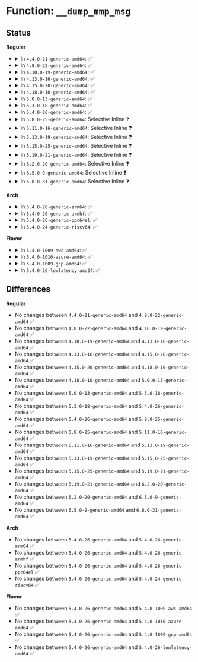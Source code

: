 # Function: <code>__dump_mmp_msg</code>

## Status
<b>Regular</b>
<ul>
<li>
<details>
<summary>In <code>4.4.0-21-generic-amd64</code>: ✅</summary>

```c
void __dump_mmp_msg(struct super_block * sb, struct mmp_struct * mmp, const char * function, unsigned int line, const char * msg)
```

```json
{
  "name": "__dump_mmp_msg",
  "collision_type": "Unique Global",
  "inline_type": "No",
  "funcs": [
    {
      "addr": 18446744071581826160,
      "name": "__dump_mmp_msg",
      "external": true,
      "loc": "fs/ext4/mmp.c:117",
      "file": "fs/ext4/mmp.c",
      "inline": "seen, unknown",
      "caller_inline": [],
      "caller_func": [
        "fs/ext4/mmp.c:kmmpd",
        "fs/ext4/mmp.c:ext4_multi_mount_protect",
        "fs/ext4/mmp.c:ext4_multi_mount_protect",
        "fs/ext4/mmp.c:ext4_multi_mount_protect"
      ]
    }
  ],
  "symbols": [
    {
      "addr": 18446744071581826160,
      "name": "__dump_mmp_msg",
      "section": ".text",
      "bind": "STB_GLOBAL",
      "size": 100
    }
  ]
}
```
</details>
</li>
<li>
<details>
<summary>In <code>4.8.0-22-generic-amd64</code>: ✅</summary>

```c
void __dump_mmp_msg(struct super_block * sb, struct mmp_struct * mmp, const char * function, unsigned int line, const char * msg)
```

```json
{
  "name": "__dump_mmp_msg",
  "collision_type": "Unique Global",
  "inline_type": "No",
  "funcs": [
    {
      "addr": 18446744071582022128,
      "name": "__dump_mmp_msg",
      "external": true,
      "loc": "fs/ext4/mmp.c:118",
      "file": "fs/ext4/mmp.c",
      "inline": "seen, unknown",
      "caller_inline": [],
      "caller_func": [
        "fs/ext4/mmp.c:ext4_multi_mount_protect",
        "fs/ext4/mmp.c:ext4_multi_mount_protect",
        "fs/ext4/mmp.c:ext4_multi_mount_protect",
        "fs/ext4/mmp.c:kmmpd"
      ]
    }
  ],
  "symbols": [
    {
      "addr": 18446744071582022128,
      "name": "__dump_mmp_msg",
      "section": ".text",
      "bind": "STB_GLOBAL",
      "size": 100
    }
  ]
}
```
</details>
</li>
<li>
<details>
<summary>In <code>4.10.0-19-generic-amd64</code>: ✅</summary>

```c
void __dump_mmp_msg(struct super_block * sb, struct mmp_struct * mmp, const char * function, unsigned int line, const char * msg)
```

```json
{
  "name": "__dump_mmp_msg",
  "collision_type": "Unique Global",
  "inline_type": "No",
  "funcs": [
    {
      "addr": 18446744071582112224,
      "name": "__dump_mmp_msg",
      "external": true,
      "loc": "fs/ext4/mmp.c:118",
      "file": "fs/ext4/mmp.c",
      "inline": "seen, unknown",
      "caller_inline": [],
      "caller_func": [
        "fs/ext4/mmp.c:ext4_multi_mount_protect",
        "fs/ext4/mmp.c:ext4_multi_mount_protect",
        "fs/ext4/mmp.c:ext4_multi_mount_protect",
        "fs/ext4/mmp.c:kmmpd"
      ]
    }
  ],
  "symbols": [
    {
      "addr": 18446744071582112224,
      "name": "__dump_mmp_msg",
      "section": ".text",
      "bind": "STB_GLOBAL",
      "size": 100
    }
  ]
}
```
</details>
</li>
<li>
<details>
<summary>In <code>4.13.0-16-generic-amd64</code>: ✅</summary>

```c
void __dump_mmp_msg(struct super_block * sb, struct mmp_struct * mmp, const char * function, unsigned int line, const char * msg)
```

```json
{
  "name": "__dump_mmp_msg",
  "collision_type": "Unique Global",
  "inline_type": "No",
  "funcs": [
    {
      "addr": 18446744071582074384,
      "name": "__dump_mmp_msg",
      "external": true,
      "loc": "fs/ext4/mmp.c:118",
      "file": "fs/ext4/mmp.c",
      "inline": "seen, unknown",
      "caller_inline": [],
      "caller_func": [
        "fs/ext4/mmp.c:ext4_multi_mount_protect",
        "fs/ext4/mmp.c:ext4_multi_mount_protect",
        "fs/ext4/mmp.c:ext4_multi_mount_protect",
        "fs/ext4/mmp.c:kmmpd"
      ]
    }
  ],
  "symbols": [
    {
      "addr": 18446744071582074384,
      "name": "__dump_mmp_msg",
      "section": ".text",
      "bind": "STB_GLOBAL",
      "size": 94
    }
  ]
}
```
</details>
</li>
<li>
<details>
<summary>In <code>4.15.0-20-generic-amd64</code>: ✅</summary>

```c
void __dump_mmp_msg(struct super_block * sb, struct mmp_struct * mmp, const char * function, unsigned int line, const char * msg)
```

```json
{
  "name": "__dump_mmp_msg",
  "collision_type": "Unique Global",
  "inline_type": "No",
  "funcs": [
    {
      "addr": 18446744071582223824,
      "name": "__dump_mmp_msg",
      "external": true,
      "loc": "fs/ext4/mmp.c:119",
      "file": "fs/ext4/mmp.c",
      "inline": "seen, unknown",
      "caller_inline": [],
      "caller_func": [
        "fs/ext4/mmp.c:ext4_multi_mount_protect",
        "fs/ext4/mmp.c:ext4_multi_mount_protect",
        "fs/ext4/mmp.c:ext4_multi_mount_protect",
        "fs/ext4/mmp.c:kmmpd"
      ]
    }
  ],
  "symbols": [
    {
      "addr": 18446744071582223824,
      "name": "__dump_mmp_msg",
      "section": ".text",
      "bind": "STB_GLOBAL",
      "size": 94
    }
  ]
}
```
</details>
</li>
<li>
<details>
<summary>In <code>4.18.0-10-generic-amd64</code>: ✅</summary>

```c
void __dump_mmp_msg(struct super_block * sb, struct mmp_struct * mmp, const char * function, unsigned int line, const char * msg)
```

```json
{
  "name": "__dump_mmp_msg",
  "collision_type": "Unique Global",
  "inline_type": "No",
  "funcs": [
    {
      "addr": 18446744071582413632,
      "name": "__dump_mmp_msg",
      "external": true,
      "loc": "fs/ext4/mmp.c:118",
      "file": "fs/ext4/mmp.c",
      "inline": "seen, unknown",
      "caller_inline": [],
      "caller_func": [
        "fs/ext4/mmp.c:ext4_multi_mount_protect",
        "fs/ext4/mmp.c:ext4_multi_mount_protect",
        "fs/ext4/mmp.c:ext4_multi_mount_protect",
        "fs/ext4/mmp.c:kmmpd"
      ]
    }
  ],
  "symbols": [
    {
      "addr": 18446744071582413632,
      "name": "__dump_mmp_msg",
      "section": ".text",
      "bind": "STB_GLOBAL",
      "size": 94
    }
  ]
}
```
</details>
</li>
<li>
<details>
<summary>In <code>5.0.0-13-generic-amd64</code>: ✅</summary>

```c
void __dump_mmp_msg(struct super_block * sb, struct mmp_struct * mmp, const char * function, unsigned int line, const char * msg)
```

```json
{
  "name": "__dump_mmp_msg",
  "collision_type": "Unique Global",
  "inline_type": "No",
  "funcs": [
    {
      "addr": 18446744071582513088,
      "name": "__dump_mmp_msg",
      "external": true,
      "loc": "fs/ext4/mmp.c:118",
      "file": "fs/ext4/mmp.c",
      "inline": "seen, unknown",
      "caller_inline": [],
      "caller_func": [
        "fs/ext4/mmp.c:ext4_multi_mount_protect",
        "fs/ext4/mmp.c:ext4_multi_mount_protect",
        "fs/ext4/mmp.c:ext4_multi_mount_protect",
        "fs/ext4/mmp.c:kmmpd"
      ]
    }
  ],
  "symbols": [
    {
      "addr": 18446744071582513088,
      "name": "__dump_mmp_msg",
      "section": ".text",
      "bind": "STB_GLOBAL",
      "size": 94
    }
  ]
}
```
</details>
</li>
<li>
<details>
<summary>In <code>5.3.0-18-generic-amd64</code>: ✅</summary>

```c
void __dump_mmp_msg(struct super_block * sb, struct mmp_struct * mmp, const char * function, unsigned int line, const char * msg)
```

```json
{
  "name": "__dump_mmp_msg",
  "collision_type": "Unique Global",
  "inline_type": "No",
  "funcs": [
    {
      "addr": 18446744071582682144,
      "name": "__dump_mmp_msg",
      "external": true,
      "loc": "fs/ext4/mmp.c:118",
      "file": "fs/ext4/mmp.c",
      "inline": "seen, unknown",
      "caller_inline": [],
      "caller_func": [
        "fs/ext4/mmp.c:ext4_multi_mount_protect",
        "fs/ext4/mmp.c:ext4_multi_mount_protect",
        "fs/ext4/mmp.c:ext4_multi_mount_protect",
        "fs/ext4/mmp.c:kmmpd"
      ]
    }
  ],
  "symbols": [
    {
      "addr": 18446744071582682144,
      "name": "__dump_mmp_msg",
      "section": ".text",
      "bind": "STB_GLOBAL",
      "size": 94
    }
  ]
}
```
</details>
</li>
<li>
<details>
<summary>In <code>5.4.0-26-generic-amd64</code>: ✅</summary>

```c
void __dump_mmp_msg(struct super_block * sb, struct mmp_struct * mmp, const char * function, unsigned int line, const char * msg)
```

```json
{
  "name": "__dump_mmp_msg",
  "collision_type": "Unique Global",
  "inline_type": "No",
  "funcs": [
    {
      "addr": 18446744071582784304,
      "name": "__dump_mmp_msg",
      "external": true,
      "loc": "fs/ext4/mmp.c:118",
      "file": "fs/ext4/mmp.c",
      "inline": "seen, unknown",
      "caller_inline": [],
      "caller_func": [
        "fs/ext4/mmp.c:ext4_multi_mount_protect",
        "fs/ext4/mmp.c:ext4_multi_mount_protect",
        "fs/ext4/mmp.c:ext4_multi_mount_protect",
        "fs/ext4/mmp.c:kmmpd"
      ]
    }
  ],
  "symbols": [
    {
      "addr": 18446744071582784304,
      "name": "__dump_mmp_msg",
      "section": ".text",
      "bind": "STB_GLOBAL",
      "size": 106
    }
  ]
}
```
</details>
</li>
<li>
<details>
<summary>In <code>5.8.0-25-generic-amd64</code>: Selective Inline ❓</summary>

```c
void __dump_mmp_msg(struct super_block * sb, struct mmp_struct * mmp, const char * function, unsigned int line, const char * msg)
```

```json
{
  "name": "__dump_mmp_msg",
  "collision_type": "Unique Global",
  "inline_type": "Selective",
  "funcs": [
    {
      "addr": 18446744071583097902,
      "name": "__dump_mmp_msg",
      "external": true,
      "loc": "fs/ext4/mmp.c:118",
      "file": "fs/ext4/mmp.c",
      "inline": "not declared, inlined",
      "caller_inline": [
        "fs/ext4/mmp.c:ext4_multi_mount_protect",
        "fs/ext4/mmp.c:ext4_multi_mount_protect",
        "fs/ext4/mmp.c:ext4_multi_mount_protect",
        "fs/ext4/mmp.c:kmmpd"
      ],
      "caller_func": []
    }
  ],
  "symbols": [
    {
      "addr": 18446744071583097344,
      "name": "__dump_mmp_msg",
      "section": ".text",
      "bind": "STB_GLOBAL",
      "size": 106
    }
  ]
}
```
</details>
</li>
<li>
<details>
<summary>In <code>5.11.0-16-generic-amd64</code>: Selective Inline ❓</summary>

```c
void __dump_mmp_msg(struct super_block * sb, struct mmp_struct * mmp, const char * function, unsigned int line, const char * msg)
```

```json
{
  "name": "__dump_mmp_msg",
  "collision_type": "Unique Global",
  "inline_type": "Selective",
  "funcs": [
    {
      "addr": 18446744071583176924,
      "name": "__dump_mmp_msg",
      "external": true,
      "loc": "fs/ext4/mmp.c:114",
      "file": "fs/ext4/mmp.c",
      "inline": "not declared, inlined",
      "caller_inline": [
        "fs/ext4/mmp.c:ext4_multi_mount_protect",
        "fs/ext4/mmp.c:ext4_multi_mount_protect",
        "fs/ext4/mmp.c:ext4_multi_mount_protect",
        "fs/ext4/mmp.c:kmmpd"
      ],
      "caller_func": []
    }
  ],
  "symbols": [
    {
      "addr": 18446744071583176352,
      "name": "__dump_mmp_msg",
      "section": ".text",
      "bind": "STB_GLOBAL",
      "size": 106
    }
  ]
}
```
</details>
</li>
<li>
<details>
<summary>In <code>5.13.0-19-generic-amd64</code>: Selective Inline ❓</summary>

```c
void __dump_mmp_msg(struct super_block * sb, struct mmp_struct * mmp, const char * function, unsigned int line, const char * msg)
```

```json
{
  "name": "__dump_mmp_msg",
  "collision_type": "Unique Global",
  "inline_type": "Selective",
  "funcs": [
    {
      "addr": 18446744071583203583,
      "name": "__dump_mmp_msg",
      "external": true,
      "loc": "fs/ext4/mmp.c:114",
      "file": "fs/ext4/mmp.c",
      "inline": "not declared, inlined",
      "caller_inline": [
        "fs/ext4/mmp.c:ext4_multi_mount_protect",
        "fs/ext4/mmp.c:ext4_multi_mount_protect",
        "fs/ext4/mmp.c:ext4_multi_mount_protect",
        "fs/ext4/mmp.c:kmmpd"
      ],
      "caller_func": []
    }
  ],
  "symbols": [
    {
      "addr": 18446744071583202944,
      "name": "__dump_mmp_msg",
      "section": ".text",
      "bind": "STB_GLOBAL",
      "size": 106
    }
  ]
}
```
</details>
</li>
<li>
<details>
<summary>In <code>5.15.0-25-generic-amd64</code>: Selective Inline ❓</summary>

```c
void __dump_mmp_msg(struct super_block * sb, struct mmp_struct * mmp, const char * function, unsigned int line, const char * msg)
```

```json
{
  "name": "__dump_mmp_msg",
  "collision_type": "Unique Global",
  "inline_type": "Selective",
  "funcs": [
    {
      "addr": 18446744071583546799,
      "name": "__dump_mmp_msg",
      "external": true,
      "loc": "fs/ext4/mmp.c:114",
      "file": "fs/ext4/mmp.c",
      "inline": "not declared, inlined",
      "caller_inline": [
        "fs/ext4/mmp.c:ext4_multi_mount_protect",
        "fs/ext4/mmp.c:ext4_multi_mount_protect",
        "fs/ext4/mmp.c:ext4_multi_mount_protect",
        "fs/ext4/mmp.c:kmmpd"
      ],
      "caller_func": []
    }
  ],
  "symbols": [
    {
      "addr": 18446744071583546160,
      "name": "__dump_mmp_msg",
      "section": ".text",
      "bind": "STB_GLOBAL",
      "size": 106
    }
  ]
}
```
</details>
</li>
<li>
<details>
<summary>In <code>5.19.0-21-generic-amd64</code>: Selective Inline ❓</summary>

```c
void __dump_mmp_msg(struct super_block * sb, struct mmp_struct * mmp, const char * function, unsigned int line, const char * msg)
```

```json
{
  "name": "__dump_mmp_msg",
  "collision_type": "Unique Global",
  "inline_type": "Selective",
  "funcs": [
    {
      "addr": 18446744071584080645,
      "name": "__dump_mmp_msg",
      "external": true,
      "loc": "fs/ext4/mmp.c:114",
      "file": "fs/ext4/mmp.c",
      "inline": "not declared, inlined",
      "caller_inline": [
        "fs/ext4/mmp.c:ext4_multi_mount_protect",
        "fs/ext4/mmp.c:ext4_multi_mount_protect",
        "fs/ext4/mmp.c:ext4_multi_mount_protect",
        "fs/ext4/mmp.c:kmmpd"
      ],
      "caller_func": []
    }
  ],
  "symbols": [
    {
      "addr": 18446744071584079920,
      "name": "__dump_mmp_msg",
      "section": ".text",
      "bind": "STB_GLOBAL",
      "size": 126
    }
  ]
}
```
</details>
</li>
<li>
<details>
<summary>In <code>6.2.0-20-generic-amd64</code>: Selective Inline ❓</summary>

```c
void __dump_mmp_msg(struct super_block * sb, struct mmp_struct * mmp, const char * function, unsigned int line, const char * msg)
```

```json
{
  "name": "__dump_mmp_msg",
  "collision_type": "Unique Global",
  "inline_type": "Selective",
  "funcs": [
    {
      "addr": 18446744071584713498,
      "name": "__dump_mmp_msg",
      "external": true,
      "loc": "fs/ext4/mmp.c:114",
      "file": "fs/ext4/mmp.c",
      "inline": "not declared, inlined",
      "caller_inline": [
        "fs/ext4/mmp.c:ext4_multi_mount_protect",
        "fs/ext4/mmp.c:ext4_multi_mount_protect",
        "fs/ext4/mmp.c:ext4_multi_mount_protect",
        "fs/ext4/mmp.c:kmmpd"
      ],
      "caller_func": []
    }
  ],
  "symbols": [
    {
      "addr": 18446744071584712752,
      "name": "__dump_mmp_msg",
      "section": ".text",
      "bind": "STB_GLOBAL",
      "size": 126
    }
  ]
}
```
</details>
</li>
<li>
<details>
<summary>In <code>6.5.0-9-generic-amd64</code>: Selective Inline ❓</summary>

```c
void __dump_mmp_msg(struct super_block * sb, struct mmp_struct * mmp, const char * function, unsigned int line, const char * msg)
```

```json
{
  "name": "__dump_mmp_msg",
  "collision_type": "Unique Global",
  "inline_type": "Selective",
  "funcs": [
    {
      "addr": 18446744071584937511,
      "name": "__dump_mmp_msg",
      "external": true,
      "loc": "fs/ext4/mmp.c:122",
      "file": "fs/ext4/mmp.c",
      "inline": "not declared, inlined",
      "caller_inline": [
        "fs/ext4/mmp.c:ext4_multi_mount_protect",
        "fs/ext4/mmp.c:ext4_multi_mount_protect",
        "fs/ext4/mmp.c:ext4_multi_mount_protect",
        "fs/ext4/mmp.c:kmmpd"
      ],
      "caller_func": []
    }
  ],
  "symbols": [
    {
      "addr": 18446744071584936720,
      "name": "__dump_mmp_msg",
      "section": ".text",
      "bind": "STB_GLOBAL",
      "size": 126
    }
  ]
}
```
</details>
</li>
<li>
<details>
<summary>In <code>6.8.0-31-generic-amd64</code>: Selective Inline ❓</summary>

```c
void __dump_mmp_msg(struct super_block * sb, struct mmp_struct * mmp, const char * function, unsigned int line, const char * msg)
```

```json
{
  "name": "__dump_mmp_msg",
  "collision_type": "Unique Global",
  "inline_type": "Selective",
  "funcs": [
    {
      "addr": 18446744071585169079,
      "name": "__dump_mmp_msg",
      "external": true,
      "loc": "fs/ext4/mmp.c:122",
      "file": "fs/ext4/mmp.c",
      "inline": "not declared, inlined",
      "caller_inline": [
        "fs/ext4/mmp.c:ext4_multi_mount_protect",
        "fs/ext4/mmp.c:ext4_multi_mount_protect",
        "fs/ext4/mmp.c:ext4_multi_mount_protect",
        "fs/ext4/mmp.c:kmmpd"
      ],
      "caller_func": []
    }
  ],
  "symbols": [
    {
      "addr": 18446744071585168288,
      "name": "__dump_mmp_msg",
      "section": ".text",
      "bind": "STB_GLOBAL",
      "size": 126
    }
  ]
}
```
</details>
</li>
</ul>
<b>Arch</b>
<ul>
<li>
<details>
<summary>In <code>5.4.0-26-generic-arm64</code>: ✅</summary>

```c
void __dump_mmp_msg(struct super_block * sb, struct mmp_struct * mmp, const char * function, unsigned int line, const char * msg)
```

```json
{
  "name": "__dump_mmp_msg",
  "collision_type": "Unique Global",
  "inline_type": "No",
  "funcs": [
    {
      "addr": 18446603336494453240,
      "name": "__dump_mmp_msg",
      "external": true,
      "loc": "fs/ext4/mmp.c:118",
      "file": "fs/ext4/mmp.c",
      "inline": "seen, unknown",
      "caller_inline": [],
      "caller_func": [
        "fs/ext4/mmp.c:ext4_multi_mount_protect",
        "fs/ext4/mmp.c:ext4_multi_mount_protect",
        "fs/ext4/mmp.c:ext4_multi_mount_protect",
        "fs/ext4/mmp.c:kmmpd"
      ]
    }
  ],
  "symbols": [
    {
      "addr": 18446603336494453240,
      "name": "__dump_mmp_msg",
      "section": ".text",
      "bind": "STB_GLOBAL",
      "size": 152
    }
  ]
}
```
</details>
</li>
<li>
<details>
<summary>In <code>5.4.0-26-generic-armhf</code>: ✅</summary>

```c
void __dump_mmp_msg(struct super_block * sb, struct mmp_struct * mmp, const char * function, unsigned int line, const char * msg)
```

```json
{
  "name": "__dump_mmp_msg",
  "collision_type": "Unique Global",
  "inline_type": "No",
  "funcs": [
    {
      "addr": 3227888940,
      "name": "__dump_mmp_msg",
      "external": true,
      "loc": "fs/ext4/mmp.c:118",
      "file": "fs/ext4/mmp.c",
      "inline": "seen, unknown",
      "caller_inline": [],
      "caller_func": [
        "fs/ext4/mmp.c:ext4_multi_mount_protect",
        "fs/ext4/mmp.c:ext4_multi_mount_protect",
        "fs/ext4/mmp.c:ext4_multi_mount_protect",
        "fs/ext4/mmp.c:kmmpd"
      ]
    }
  ],
  "symbols": [
    {
      "addr": 3227888940,
      "name": "__dump_mmp_msg",
      "section": ".text",
      "bind": "STB_GLOBAL",
      "size": 140
    }
  ]
}
```
</details>
</li>
<li>
<details>
<summary>In <code>5.4.0-26-generic-ppc64el</code>: ✅</summary>

```c
void __dump_mmp_msg(struct super_block * sb, struct mmp_struct * mmp, const char * function, unsigned int line, const char * msg)
```

```json
{
  "name": "__dump_mmp_msg",
  "collision_type": "Unique Global",
  "inline_type": "No",
  "funcs": [
    {
      "addr": 13835058055288206672,
      "name": "__dump_mmp_msg",
      "external": true,
      "loc": "fs/ext4/mmp.c:118",
      "file": "fs/ext4/mmp.c",
      "inline": "seen, unknown",
      "caller_inline": [],
      "caller_func": [
        "fs/ext4/mmp.c:ext4_multi_mount_protect",
        "fs/ext4/mmp.c:kmmpd"
      ]
    }
  ],
  "symbols": [
    {
      "addr": 13835058055288206672,
      "name": "__dump_mmp_msg",
      "section": ".text",
      "bind": "STB_GLOBAL",
      "size": 156
    }
  ]
}
```
</details>
</li>
<li>
<details>
<summary>In <code>5.4.0-24-generic-riscv64</code>: ✅</summary>

```c
void __dump_mmp_msg(struct super_block * sb, struct mmp_struct * mmp, const char * function, unsigned int line, const char * msg)
```

```json
{
  "name": "__dump_mmp_msg",
  "collision_type": "Unique Global",
  "inline_type": "No",
  "funcs": [
    {
      "addr": 18446743936273862150,
      "name": "__dump_mmp_msg",
      "external": true,
      "loc": "fs/ext4/mmp.c:118",
      "file": "fs/ext4/mmp.c",
      "inline": "seen, unknown",
      "caller_inline": [],
      "caller_func": [
        "fs/ext4/mmp.c:ext4_multi_mount_protect",
        "fs/ext4/mmp.c:ext4_multi_mount_protect",
        "fs/ext4/mmp.c:ext4_multi_mount_protect",
        "fs/ext4/mmp.c:kmmpd"
      ]
    }
  ],
  "symbols": [
    {
      "addr": 18446743936273862150,
      "name": "__dump_mmp_msg",
      "section": ".text",
      "bind": "STB_GLOBAL",
      "size": 122
    }
  ]
}
```
</details>
</li>
</ul>
<b>Flavor</b>
<ul>
<li>
<details>
<summary>In <code>5.4.0-1009-aws-amd64</code>: ✅</summary>

```c
void __dump_mmp_msg(struct super_block * sb, struct mmp_struct * mmp, const char * function, unsigned int line, const char * msg)
```

```json
{
  "name": "__dump_mmp_msg",
  "collision_type": "Unique Global",
  "inline_type": "No",
  "funcs": [
    {
      "addr": 18446744071582753040,
      "name": "__dump_mmp_msg",
      "external": true,
      "loc": "fs/ext4/mmp.c:118",
      "file": "fs/ext4/mmp.c",
      "inline": "seen, unknown",
      "caller_inline": [],
      "caller_func": [
        "fs/ext4/mmp.c:ext4_multi_mount_protect",
        "fs/ext4/mmp.c:ext4_multi_mount_protect",
        "fs/ext4/mmp.c:ext4_multi_mount_protect",
        "fs/ext4/mmp.c:kmmpd"
      ]
    }
  ],
  "symbols": [
    {
      "addr": 18446744071582753040,
      "name": "__dump_mmp_msg",
      "section": ".text",
      "bind": "STB_GLOBAL",
      "size": 106
    }
  ]
}
```
</details>
</li>
<li>
<details>
<summary>In <code>5.4.0-1010-azure-amd64</code>: ✅</summary>

```c
void __dump_mmp_msg(struct super_block * sb, struct mmp_struct * mmp, const char * function, unsigned int line, const char * msg)
```

```json
{
  "name": "__dump_mmp_msg",
  "collision_type": "Unique Global",
  "inline_type": "No",
  "funcs": [
    {
      "addr": 18446744071582690208,
      "name": "__dump_mmp_msg",
      "external": true,
      "loc": "fs/ext4/mmp.c:118",
      "file": "fs/ext4/mmp.c",
      "inline": "seen, unknown",
      "caller_inline": [],
      "caller_func": [
        "fs/ext4/mmp.c:ext4_multi_mount_protect",
        "fs/ext4/mmp.c:ext4_multi_mount_protect",
        "fs/ext4/mmp.c:ext4_multi_mount_protect",
        "fs/ext4/mmp.c:kmmpd"
      ]
    }
  ],
  "symbols": [
    {
      "addr": 18446744071582690208,
      "name": "__dump_mmp_msg",
      "section": ".text",
      "bind": "STB_GLOBAL",
      "size": 106
    }
  ]
}
```
</details>
</li>
<li>
<details>
<summary>In <code>5.4.0-1009-gcp-amd64</code>: ✅</summary>

```c
void __dump_mmp_msg(struct super_block * sb, struct mmp_struct * mmp, const char * function, unsigned int line, const char * msg)
```

```json
{
  "name": "__dump_mmp_msg",
  "collision_type": "Unique Global",
  "inline_type": "No",
  "funcs": [
    {
      "addr": 18446744071582742896,
      "name": "__dump_mmp_msg",
      "external": true,
      "loc": "fs/ext4/mmp.c:118",
      "file": "fs/ext4/mmp.c",
      "inline": "seen, unknown",
      "caller_inline": [],
      "caller_func": [
        "fs/ext4/mmp.c:ext4_multi_mount_protect",
        "fs/ext4/mmp.c:ext4_multi_mount_protect",
        "fs/ext4/mmp.c:ext4_multi_mount_protect",
        "fs/ext4/mmp.c:kmmpd"
      ]
    }
  ],
  "symbols": [
    {
      "addr": 18446744071582742896,
      "name": "__dump_mmp_msg",
      "section": ".text",
      "bind": "STB_GLOBAL",
      "size": 106
    }
  ]
}
```
</details>
</li>
<li>
<details>
<summary>In <code>5.4.0-26-lowlatency-amd64</code>: ✅</summary>

```c
void __dump_mmp_msg(struct super_block * sb, struct mmp_struct * mmp, const char * function, unsigned int line, const char * msg)
```

```json
{
  "name": "__dump_mmp_msg",
  "collision_type": "Unique Global",
  "inline_type": "No",
  "funcs": [
    {
      "addr": 18446744071582828144,
      "name": "__dump_mmp_msg",
      "external": true,
      "loc": "fs/ext4/mmp.c:118",
      "file": "fs/ext4/mmp.c",
      "inline": "seen, unknown",
      "caller_inline": [],
      "caller_func": [
        "fs/ext4/mmp.c:ext4_multi_mount_protect",
        "fs/ext4/mmp.c:ext4_multi_mount_protect",
        "fs/ext4/mmp.c:ext4_multi_mount_protect",
        "fs/ext4/mmp.c:kmmpd"
      ]
    }
  ],
  "symbols": [
    {
      "addr": 18446744071582828144,
      "name": "__dump_mmp_msg",
      "section": ".text",
      "bind": "STB_GLOBAL",
      "size": 106
    }
  ]
}
```
</details>
</li>
</ul>

## Differences
<b>Regular</b>
<ul>
<li>
No changes between <code>4.4.0-21-generic-amd64</code> and <code>4.8.0-22-generic-amd64</code> ✅
</li>
<li>
No changes between <code>4.8.0-22-generic-amd64</code> and <code>4.10.0-19-generic-amd64</code> ✅
</li>
<li>
No changes between <code>4.10.0-19-generic-amd64</code> and <code>4.13.0-16-generic-amd64</code> ✅
</li>
<li>
No changes between <code>4.13.0-16-generic-amd64</code> and <code>4.15.0-20-generic-amd64</code> ✅
</li>
<li>
No changes between <code>4.15.0-20-generic-amd64</code> and <code>4.18.0-10-generic-amd64</code> ✅
</li>
<li>
No changes between <code>4.18.0-10-generic-amd64</code> and <code>5.0.0-13-generic-amd64</code> ✅
</li>
<li>
No changes between <code>5.0.0-13-generic-amd64</code> and <code>5.3.0-18-generic-amd64</code> ✅
</li>
<li>
No changes between <code>5.3.0-18-generic-amd64</code> and <code>5.4.0-26-generic-amd64</code> ✅
</li>
<li>
No changes between <code>5.4.0-26-generic-amd64</code> and <code>5.8.0-25-generic-amd64</code> ✅
</li>
<li>
No changes between <code>5.8.0-25-generic-amd64</code> and <code>5.11.0-16-generic-amd64</code> ✅
</li>
<li>
No changes between <code>5.11.0-16-generic-amd64</code> and <code>5.13.0-19-generic-amd64</code> ✅
</li>
<li>
No changes between <code>5.13.0-19-generic-amd64</code> and <code>5.15.0-25-generic-amd64</code> ✅
</li>
<li>
No changes between <code>5.15.0-25-generic-amd64</code> and <code>5.19.0-21-generic-amd64</code> ✅
</li>
<li>
No changes between <code>5.19.0-21-generic-amd64</code> and <code>6.2.0-20-generic-amd64</code> ✅
</li>
<li>
No changes between <code>6.2.0-20-generic-amd64</code> and <code>6.5.0-9-generic-amd64</code> ✅
</li>
<li>
No changes between <code>6.5.0-9-generic-amd64</code> and <code>6.8.0-31-generic-amd64</code> ✅
</li>
</ul>
<b>Arch</b>
<ul>
<li>
No changes between <code>5.4.0-26-generic-amd64</code> and <code>5.4.0-26-generic-arm64</code> ✅
</li>
<li>
No changes between <code>5.4.0-26-generic-amd64</code> and <code>5.4.0-26-generic-armhf</code> ✅
</li>
<li>
No changes between <code>5.4.0-26-generic-amd64</code> and <code>5.4.0-26-generic-ppc64el</code> ✅
</li>
<li>
No changes between <code>5.4.0-26-generic-amd64</code> and <code>5.4.0-24-generic-riscv64</code> ✅
</li>
</ul>
<b>Flavor</b>
<ul>
<li>
No changes between <code>5.4.0-26-generic-amd64</code> and <code>5.4.0-1009-aws-amd64</code> ✅
</li>
<li>
No changes between <code>5.4.0-26-generic-amd64</code> and <code>5.4.0-1010-azure-amd64</code> ✅
</li>
<li>
No changes between <code>5.4.0-26-generic-amd64</code> and <code>5.4.0-1009-gcp-amd64</code> ✅
</li>
<li>
No changes between <code>5.4.0-26-generic-amd64</code> and <code>5.4.0-26-lowlatency-amd64</code> ✅
</li>
</ul>
